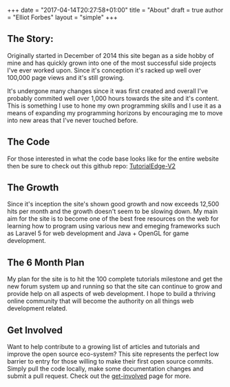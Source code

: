 +++
date = "2017-04-14T20:27:58+01:00"
title = "About"
draft = true
author = "Elliot Forbes"
layout = "simple"
+++

## The Story:

Originally started in December of 2014 this site began as a side hobby of mine and has quickly grown into one of the most successful side projects I've ever worked upon. Since it's conception it's racked up well over 100,000 page views and it's still growing.

It's undergone many changes since it was first created and overall I've probably commited well over 1,000 hours towards the site and it's content. This is something I use to hone my own programming skills and I use it as a means of expanding my programming horizons by encouraging me to move into new areas that I've never touched before.

## The Code

For those interested in what the code base looks like for the entire website then be sure to check out this github repo: [TutorialEdge-V2](https://github.com/elliotforbes/tutorialedge-v2)

## The Growth

Since it's inception the site's shown good growth and now exceeds 12,500 hits per month and the growth doesn't seem to be slowing down. My main aim for the site is to become one of the best free resources on the web for learning how to program using various new and emeging frameworks such as Laravel 5 for web development and Java + OpenGL for game development.


## The 6 Month Plan

My plan for the site is to hit the 100 complete tutorials milestone and get the new forum system up and running so that the site can continue to grow and provide help on all aspects of web development. I hope to build a thriving online community that will become the authority on all things web development related.

## Get Involved

Want to help contribute to a growing list of articles and tutorials and improve the open source eco-system? This site represents the perfect low barrier to entry for those willing to make their first open source commits. Simply pull the code locally, make some documentation changes and submit a pull request. Check out the [get-involved](/get-involved/) page for more.